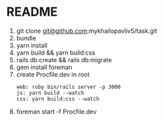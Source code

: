 # README
1. git clone git@github.com:mykhailopavliv5/task.git
2. bundle
3. yarn install
4. yarn build && yarn build:css
5. rails db:create && rails db:migrate
6. gem install foreman
7. create Procfile.dev in root
    ```
    web: ruby bin/rails server -p 3000
    js: yarn build --watch
    css: yarn build:css --watch
    ```
8. foreman start -f Procfile.dev
